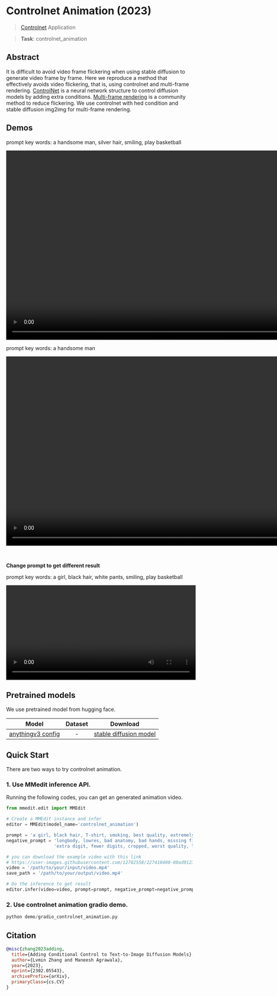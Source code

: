 # Controlnet Animation (2023)

> [Controlnet](https://github.com/lllyasviel/ControlNet) Application

> **Task**: controlnet_animation

<!-- [ALGORITHM] -->

## Abstract

<!-- [ABSTRACT] -->

It is difficult to avoid video frame flickering when using stable diffusion to generate video frame by frame.
Here we reproduce a method that effectively avoids video flickering, that is, using controlnet and multi-frame rendering.
[ControlNet](https://github.com/lllyasviel/ControlNet) is a neural network structure to control diffusion models by adding extra conditions.
[Multi-frame rendering](https://xanthius.itch.io/multi-frame-rendering-for-stablediffusion) is a community method to reduce flickering.
We use controlnet with hed condition and stable diffusion img2img for multi-frame rendering.

## Demos

prompt key words: a handsome man, silver hair, smiling, play basketball

<div align="center">
  <video src="https://user-images.githubusercontent.com/12782558/227149757-fd054d32-554f-45d5-9f09-319184866d85.mp4" width=1024/>
</div>

prompt key words: a handsome man

<div align="center">
  <video src="https://user-images.githubusercontent.com/12782558/227152129-d70d5f76-a6fc-4d23-97d1-a94abd08f95a.mp4" width=1024/>
</div>

&#8195;

**Change prompt to get different result**

prompt key words: a girl, black hair, white pants, smiling, play basketball

<div align="center">
  <video src="https://user-images.githubusercontent.com/12782558/227216038-38599164-2384-4a79-b65e-f98785d466bf.mp4" width=512/>
</div>

## Pretrained models

We use pretrained model from hugging face.

|                    Model                    | Dataset |                                     Download                                      |
| :-----------------------------------------: | :-----: | :-------------------------------------------------------------------------------: |
| [anythingv3 config](./anythingv3_config.py) |    -    | [stable diffusion model](https://huggingface.co/Linaqruf/anything-v3.0/tree/main) |

## Quick Start

There are two ways to try controlnet animation.

### 1. Use MMedit inference API.

Running the following codes, you can get an generated animation video.

```python
from mmedit.edit import MMEdit

# Create a MMEdit instance and infer
editor = MMEdit(model_name='controlnet_animation')

prompt = 'a girl, black hair, T-shirt, smoking, best quality, extremely detailed'
negative_prompt = 'longbody, lowres, bad anatomy, bad hands, missing fingers, ' + \
                  'extra digit, fewer digits, cropped, worst quality, low quality'

# you can download the example video with this link
# https://user-images.githubusercontent.com/12782558/227418400-80ad9123-7f8e-4c1a-8e19-0892ebad2a4f.mp4
video = '/path/to/your/input/video.mp4'
save_path = '/path/to/your/output/video.mp4'

# Do the inference to get result
editor.infer(video=video, prompt=prompt, negative_prompt=negative_prompt, save_path=save_path)
```

### 2. Use controlnet animation gradio demo.

```python
python demo/gradio_controlnet_animation.py
```

## Citation

```bibtex
@misc{zhang2023adding,
  title={Adding Conditional Control to Text-to-Image Diffusion Models},
  author={Lvmin Zhang and Maneesh Agrawala},
  year={2023},
  eprint={2302.05543},
  archivePrefix={arXiv},
  primaryClass={cs.CV}
}
```
